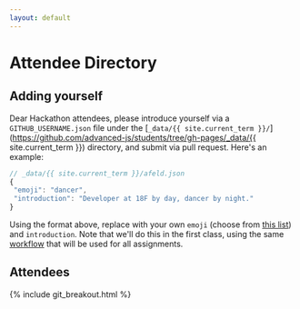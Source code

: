 ```yaml
---
layout: default
---
```


# Attendee Directory

## Adding yourself

Dear Hackathon attendees, please introduce yourself via a `GITHUB_USERNAME.json` file under the [`_data/{{ site.current_term }}/`](https://github.com/advanced-js/students/tree/gh-pages/_data/{{ site.current_term }}) directory, and submit via pull request. Here's an example:

```javascript
// _data/{{ site.current_term }}/afeld.json
{
 "emoji": "dancer",
 "introduction": "Developer at 18F by day, dancer by night."
}
```

Using the format above, replace with your own `emoji` (choose from [this list](http://www.emoji-cheat-sheet.com/)) and `introduction`. Note that we'll do this in the first class, using the same [workflow](http://advanced-js.github.io/syllabus/#workflow) that will be used for all assignments.

## Attendees

{% include git_breakout.html %}
